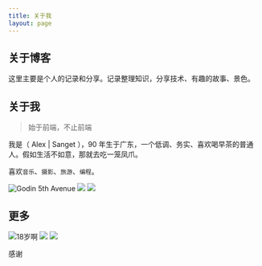 ```yaml
---
title: 关于我
layout: page
---
```


## 关于博客

这里主要是个人的记录和分享。记录整理知识，分享技术、有趣的故事、景色。

## 关于我

> 始于前端，不止前端

我是（ Alex | Sanget ），90 年生于广东，一个低调、务实、喜欢喝早茶的普通人。假如生活不如意，那就去吃一笼凤爪。

喜欢`音乐`、`摄影`、`旅游`、`编程`。

<escape>
  <div class="photoset-grid" data-layout="3">
    <img src="https://cdn.jsdelivr.net/gh/SANGET/gatsby-theme-elk@master/content/assets/images/other/guitar.jpg" alt="Godin 5th Avenue">
    <img src="https://cdn.jsdelivr.net/gh/SANGET/gatsby-theme-elk@master/content/assets/images/covers/bg1.jpg">
    <img src="https://cdn.jsdelivr.net/gh/SANGET/gatsby-theme-elk@master/content/assets/images/trip/bugiuo/9.jpg">
  </div>
</escape>

<!-- ## 时间线

- 1990 出生在广东
- 1996 年接触计算机，梦想成为游戏设计师
- 2006 年接触自学吉他
- 2013 大学毕业，到政府单位工作，但是还是喜欢更有挑战的未来
- 2015 到国外工作生活，见识了更大的世界，看了更多的风景，认识了许多朋友，离离合合，聚聚散散，这是生活的常态吧
- 2019 思考自己的人生价值 -->

<!-- ----------- -->

## 更多

<escape>
  <div class="photoset-grid" data-layout="3">
    <img src="https://cdn.jsdelivr.net/gh/SANGET/gatsby-theme-elk@master/content/assets/images/me/1.jpg" alt="18岁啊">
    <img src="https://cdn.jsdelivr.net/gh/SANGET/gatsby-theme-elk@master/content/assets/images/me/8.jpg">
    <img src="https://cdn.jsdelivr.net/gh/SANGET/gatsby-theme-elk@master/content/assets/images/me/9.jpg">
    <!-- <img src="https://cdn.jsdelivr.net/gh/SANGET/gatsby-theme-elk@master/content/assets/images/me/4.jpg">
    <img src="https://cdn.jsdelivr.net/gh/SANGET/gatsby-theme-elk@master/content/assets/images/me/5.jpg">
    <img src="https://cdn.jsdelivr.net/gh/SANGET/gatsby-theme-elk@master/content/assets/images/me/6.jpg">
    <img src="https://cdn.jsdelivr.net/gh/SANGET/gatsby-theme-elk@master/content/assets/images/me/7.jpg">
    <img src="https://cdn.jsdelivr.net/gh/SANGET/gatsby-theme-elk@master/content/assets/images/me/8.jpg">
    <img src="https://cdn.jsdelivr.net/gh/SANGET/gatsby-theme-elk@master/content/assets/images/me/9.jpg"> -->
  </div>
</escape>

感谢
